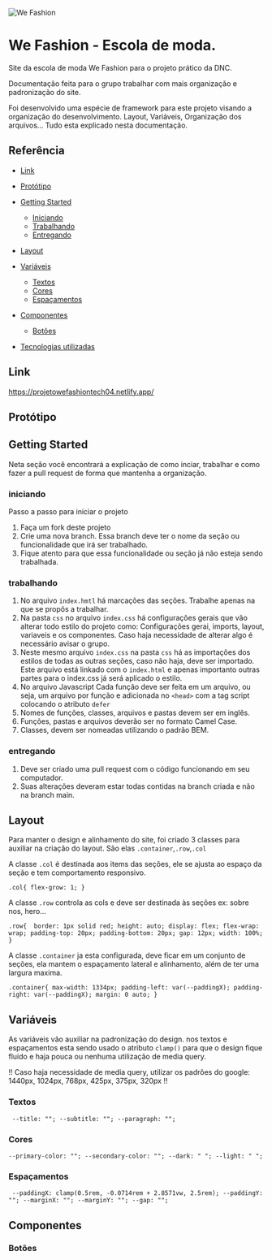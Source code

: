 



![We Fashion](https://github.com/laurentino01/wefashion_projeto_dnc/assets/81561554/7dfa73ee-0809-4b72-99a2-63abc97380c3)





# We Fashion - Escola de moda.
Site
 da escola de moda We Fashion para o projeto prático da DNC.

Documentação feita para o grupo trabalhar com mais organização e padronização do site. 

Foi desenvolvido uma espécie de framework para este projeto visando a organização do desenvolvimento. Layout, Variáveis, Organização dos arquivos... Tudo esta explicado nesta documentação. 

## Referência
- [Link](https://github.com/laurentino01/wefashion_projeto_dnc#Link)
- [Protótipo](https://github.com/laurentino01/wefashion_projeto_dnc#prot%C3%B3tipo)
 - [Getting Started](https://github.com/laurentino01/wefashion_projeto_dnc#getting-started)
    - [Iniciando](https://github.com/laurentino01/wefashion_projeto_dnc#iniciando)
    - [Trabalhando](https://github.com/laurentino01/wefashion_projeto_dnc#trabalhando)
    - [Entregando](https://github.com/laurentino01/wefashion_projeto_dnc#entregando)

 - [Layout](https://github.com/laurentino01/wefashion_projeto_dnc#layout)
 - [Variáveis](https://github.com/laurentino01/wefashion_projeto_dnc#vari%C3%A1veis)
    - [Textos](https://github.com/laurentino01/wefashion_projeto_dnc#textos)
    - [Cores](https://github.com/laurentino01/wefashion_projeto_dnc#cores)
    - [Espaçamentos](https://github.com/laurentino01/wefashion_projeto_dnc#espa%C3%A7amentos)
 - [Componentes](https://github.com/laurentino01/wefashion_projeto_dnc#componentes)
    - [Botões](https://github.com/laurentino01/wefashion_projeto_dnc#bot%C3%B5es)
 - [Tecnologias utilizadas](https://github.com/laurentino01/wefashion_projeto_dnc#Link)
      


## Link
https://projetowefashiontech04.netlify.app/
  
## Protótipo


## Getting Started
Neta seção você encontrará a explicação de como inciar, trabalhar e como fazer a pull request de forma que mantenha a organização. 


### iniciando
Passo a passo para iniciar o projeto
 1. Faça um fork deste projeto
 2. Crie uma nova branch. Essa branch deve ter o nome da seção ou funcionalidade que irá ser trabalhado.
 3. Fique atento para que essa funcionalidade ou seção já não esteja sendo trabalhada.


### trabalhando
 1. No arquivo `index.hmtl` há marcações das seções. Trabalhe apenas na que se propôs a trabalhar.
 2. Na pasta `css` no arquivo `index.css` há configurações gerais que vão alterar todo estilo do projeto como: Configurações gerai, imports, layout, variaveis e os componentes. Caso haja necessidade de alterar algo é necessário avisar o grupo.
 3. Neste mesmo arquivo `index.css` na pasta `css` há as importações dos estilos de todas as outras seções, caso não haja, deve ser importado. Este arquivo está linkado com o `index.html` e apenas importanto outras partes para o index.css já será aplicado o estilo.
 4. No arquivo Javascript Cada função deve ser feita em um arquivo, ou seja, um arquivo por função e adicionada no `<head>` com a tag script colocando o atributo `defer`
 5. Nomes de funções, classes, arquivos e pastas devem ser em inglês.
 6. Funções, pastas e arquivos deverão ser no formato Camel Case.
 7. Classes, devem ser nomeadas utilizando o padrão BEM.
### entregando
 1. Deve ser criado uma pull request com o código funcionando em seu computador.
 2. Suas alterações deveram estar todas contidas na branch criada e não na branch main.

    
## Layout
Para manter o design e alinhamento do site, foi criado 3 classes para auxiliar na criação do layout. 
São elas `.container`,`.row`,`.col`

A classe `.col` é destinada aos items das seções, ele se ajusta ao espaço da seção e tem comportamento responsivo.

`.col{ flex-grow: 1; }`

A classe `.row` controla as cols e deve ser destinada às seções ex: sobre nos, hero... 

`.row{  border: 1px solid red;
  height: auto;
  display: flex;
  flex-wrap: wrap;
  padding-top: 20px;
  padding-bottom: 20px;
  gap: 12px;
  width: 100%; }`

  A classe `.container` ja esta configurada, deve ficar em um conjunto de seções, ela mantem o espaçamento lateral e alinhamento, além de ter uma  largura maxima. 

  `.container{ max-width: 1334px;
  padding-left: var(--paddingX);
  padding-right: var(--paddingX);
  margin: 0 auto; }`

  


## Variáveis
As variáveis vão auxiliar na padronização do design. nos textos e espaçamentos esta sendo usado o atributo `clamp()` para que o design fique fluído e haja pouca ou nenhuma utilização de media query.  

!! Caso haja necessidade de media query, utilizar os padrões do google: 1440px, 1024px, 768px, 425px, 375px, 320px  !!
### Textos
`
--title: "";
  --subtitle: "";
  --paragraph: "";`
### Cores
`--primary-color: "";
  --secondary-color: "";
  --dark: " ";
  --light: " ";
`
### Espaçamentos
`
  --paddingX: clamp(0.5rem, -0.0714rem + 2.8571vw, 2.5rem);
  --paddingY: "";
  --marginX: "";
  --marginY: "";
  --gap: "";`

## Componentes
### Botões
